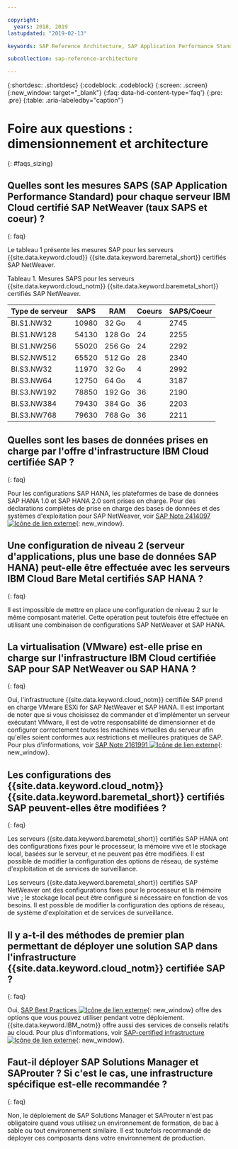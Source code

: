 ```yaml
---

copyright:
  years: 2018, 2019
lastupdated: "2019-02-13"

keywords: SAP Reference Architecture, SAP Application Performance Standard, SAPS, application servers, database, SAProuter

subcollection: sap-reference-architecture

---
```


{:shortdesc: .shortdesc}
{:codeblock: .codeblock}
{:screen: .screen}
{:new_window: target="_blank"}
{:faq: data-hd-content-type='faq'}
{:pre: .pre}
{:table: .aria-labeledby="caption"}

# Foire aux questions : dimensionnement et architecture
{: #faqs_sizing}

## Quelles sont les mesures SAPS (SAP Application Performance Standard) pour chaque serveur IBM Cloud certifié SAP NetWeaver (taux SAPS et coeur) ?
{: faq}

Le tableau 1 présente les mesures SAP pour les serveurs {{site.data.keyword.cloud}} {{site.data.keyword.baremetal_short}} certifiés SAP NetWeaver.

Tableau 1. Mesures SAPS  pour les serveurs {{site.data.keyword.cloud_notm}} {{site.data.keyword.baremetal_short}} certifiés SAP NetWeaver.

| **Type de serveur** | **SAPS** | **RAM** | **Coeurs** | **SAPS/Coeur** |
| --- | --- | --- | --- | --- |
| BI.S1.NW32 | 10980 | 32 Go | 4 | 2745 |
| BI.S1.NW128 | 54130 | 128 Go | 24 | 2255 |
| BI.S1.NW256 | 55020 | 256 Go | 24 | 2292 |
| BI.S2.NW512 | 65520 | 512 Go | 28 | 2340 |
| BI.S3.NW32 | 11970 | 32 Go | 4 | 2992 |
| BI.S3.NW64 | 12750 | 64 Go | 4 | 3187 |
| BI.S3.NW192 | 78850 | 192 Go | 36 | 2190 |
| BI.S3.NW384 | 79430 | 384 Go | 36 | 2203 |
| BI.S3.NW768 | 79630 | 768 Go | 36 | 2211 |

## Quelles sont les bases de données prises en charge par l'offre d'infrastructure IBM Cloud certifiée SAP ?
{: faq}

Pour les configurations SAP HANA, les plateformes de base de données SAP HANA 1.0 et SAP HANA 2.0 sont prises en charge. Pour des déclarations complètes de prise en charge des bases de données et des systèmes d'exploitation pour SAP NetWeaver, voir [SAP Note 2414097 ![Icône de lien externe](../../icons/launch-glyph.svg "Icône de lien externe")](https://launchpad.support.sap.com/#/notes/2414097){: new_window}.

## Une configuration de niveau 2 (serveur d'applications, plus une base de données SAP HANA) peut-elle être effectuée avec les serveurs IBM Cloud Bare Metal certifiés SAP HANA ?
{: faq}

Il est impossible de mettre en place une configuration de niveau 2 sur le même composant matériel. Cette opération peut toutefois être effectuée en utilisant une combinaison de configurations SAP NetWeaver et SAP HANA.

## La virtualisation (VMware) est-elle prise en charge sur l'infrastructure IBM Cloud certifiée SAP pour SAP NetWeaver ou SAP HANA ?
{: faq}

Oui, l'infrastructure {{site.data.keyword.cloud_notm}} certifiée SAP prend en charge VMware ESXi for SAP NetWeaver et SAP HANA. Il est important de noter que si vous choisissez de commander et d'implémenter un serveur exécutant VMware, il est de votre responsabilité de dimensionner et de configurer correctement toutes les machines virtuelles du serveur afin qu'elles soient conformes aux restrictions et meilleures pratiques de SAP. Pour plus d'informations, voir [SAP Note 2161991 ![Icône de lien externe](../../icons/launch-glyph.svg "Icône de lien externe")](https://launchpad.support.sap.com/#/notes/2161991){: new_window}.

## Les configurations des {{site.data.keyword.cloud_notm}} {{site.data.keyword.baremetal_short}} certifiés SAP peuvent-elles être modifiées ?
{: faq}

Les serveurs {{site.data.keyword.baremetal_short}} certifiés SAP HANA ont des configurations fixes pour le processeur, la mémoire vive et le stockage local, basées sur le serveur, et ne peuvent pas être modifiées. Il est possible de modifier la configuration des options de réseau, de système d'exploitation et de services de surveillance.

Les serveurs {{site.data.keyword.baremetal_short}} certifiés SAP NetWeaver ont des configurations fixes pour le processeur et la mémoire vive ; le stockage local peut être configuré si nécessaire en fonction de vos besoins. Il est possible de modifier la configuration des options de réseau, de système d'exploitation et de services de surveillance.

## Il y a-t-il des méthodes de premier plan permettant de déployer une solution SAP dans l'infrastructure {{site.data.keyword.cloud_notm}} certifiée SAP ?
{: faq}

Oui, [SAP Best Practices ![Icône de lien externe](../../icons/launch-glyph.svg "Icône de lien externe")](https://help.sap.com/viewer/p/SAP_Best_Practices){: new_window} offre des options que vous pouvez utiliser pendant votre déploiement. {{site.data.keyword.IBM_notm}} offre aussi des services de conseils relatifs au cloud. Pour plus d'informations, voir [SAP-certified infrastructure ![Icône de lien externe](../../icons/launch-glyph.svg "Icône de lien externe")](https://www.ibm.com/cloud/sap/certified-infrastructure){: new_window}. 

## Faut-il déployer SAP Solutions Manager et SAProuter ? Si c'est le cas, une infrastructure spécifique est-elle recommandée ?
{: faq}

Non, le déploiement de SAP Solutions Manager et SAProuter n'est pas obligatoire quand vous utilisez un environnement de formation, de bac à sable ou tout environnement similaire. Il est toutefois recommandé de déployer ces composants dans votre environnement de production.
